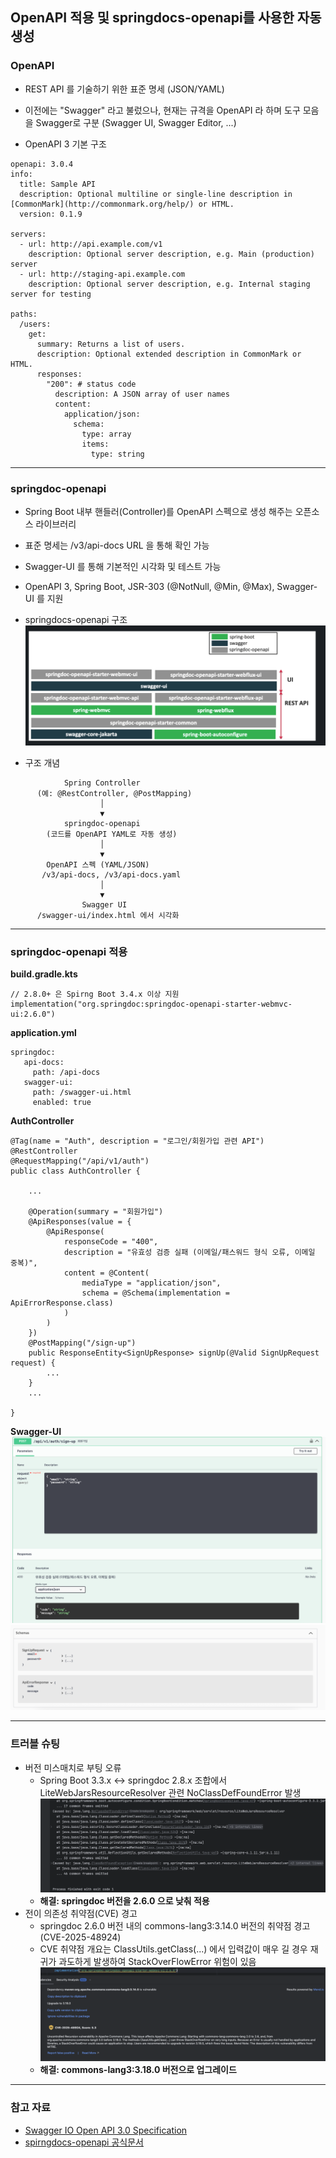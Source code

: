 ## OpenAPI 적용 및 springdocs-openapi를 사용한 자동 생성
### OpenAPI
- REST API 를 기술하기 위한 표준 명세 (JSON/YAML)
- 이전에는 "Swagger" 라고 불렀으나, 현재는 규격을 OpenAPI 라 하며 도구 모음을 Swagger로 구분 (Swagger UI, Swagger Editor, ...)


- OpenAPI 3 기본 구조
```
openapi: 3.0.4
info:
  title: Sample API
  description: Optional multiline or single-line description in [CommonMark](http://commonmark.org/help/) or HTML.
  version: 0.1.9

servers:
  - url: http://api.example.com/v1
    description: Optional server description, e.g. Main (production) server
  - url: http://staging-api.example.com
    description: Optional server description, e.g. Internal staging server for testing

paths:
  /users:
    get:
      summary: Returns a list of users.
      description: Optional extended description in CommonMark or HTML.
      responses:
        "200": # status code
          description: A JSON array of user names
          content:
            application/json:
              schema:
                type: array
                items:
                  type: string
```
---

### springdoc-openapi
- Spring Boot 내부 핸들러(Controller)를 OpenAPI 스펙으로 생성 해주는 오픈소스 라이브러리
- 표준 명세는 /v3/api-docs URL 을 통해 확인 가능
- Swagger-UI 를 통해 기본적인 시각화 및 테스트 가능
- OpenAPI 3, Spring Boot, JSR-303 (@NotNull, @Min, @Max), Swagger-UI 를 지원
- springdocs-openapi 구조
    ![img.png](img/springdocs-structure.png)

- 구조 개념
```
            Spring Controller
      (예: @RestController, @PostMapping)
                    │
                    ▼
            springdoc-openapi
        (코드를 OpenAPI YAML로 자동 생성)
                    │
                    ▼
        OpenAPI 스펙 (YAML/JSON)
       /v3/api-docs, /v3/api-docs.yaml
                    │
                    ▼
                Swagger UI
      /swagger-ui/index.html 에서 시각화
```

---

### springdoc-openapi 적용

**build.gradle.kts**
```
// 2.8.0+ 은 Spirng Boot 3.4.x 이상 지원
implementation("org.springdoc:springdoc-openapi-starter-webmvc-ui:2.6.0")
```
**application.yml**
```
springdoc:
   api-docs:
     path: /api-docs
   swagger-ui:
     path: /swagger-ui.html
     enabled: true
```
**AuthController**
```
@Tag(name = "Auth", description = "로그인/회원가입 관련 API")
@RestController
@RequestMapping("/api/v1/auth")
public class AuthController {
    
    ...
    
    @Operation(summary = "회원가입")
    @ApiResponses(value = {
        @ApiResponse(
            responseCode = "400",
            description = "유효성 검증 실패 (이메일/패스워드 형식 오류, 이메일 중복)",
            content = @Content(
                mediaType = "application/json",
                schema = @Schema(implementation = ApiErrorResponse.class)
            )
        )
    })
    @PostMapping("/sign-up")
    public ResponseEntity<SignUpResponse> signUp(@Valid SignUpRequest request) {
        ...
    }
    ...

}
```
**Swagger-UI**
![img.png](img/swagger-ui-sample1.png)
![img.png](img/swagger-ui-sample2.png)

---

### 트러블 슈팅
- 버전 미스매치로 부팅 오류
  - Spring Boot 3.3.x ↔ springdoc 2.8.x 조합에서 LiteWebJarsResourceResolver 관련 NoClassDefFoundError 발생
  ![img.png](img/springdocs-version-mismatch.png)
  - **해결: springdoc 버전을 2.6.0 으로 낮춰 적용**
- 전이 의존성 취약점(CVE) 경고
  - springdoc 2.6.0 버전 내의 commons-lang3:3.14.0 버전의 취약점 경고 (CVE-2025-48924)
  - CVE 취약점 개요는 ClassUtils.getClass(...) 에서 입력값이 매우 길 경우 재귀가 과도하게 발생하여 StackOverFlowError 위험이 있음
  ![img.png](img/commons-lang3-CVE2025-48924.png)
  - **해결: commons-lang3:3.18.0 버전으로 업그레이드**

---

### 참고 자료
- [Swagger IO Open API 3.0 Specification](https://swagger.io/docs/specification/v3_0/about/)
- [spirngdocs-openapi 공식문서](https://springdoc.org/)
